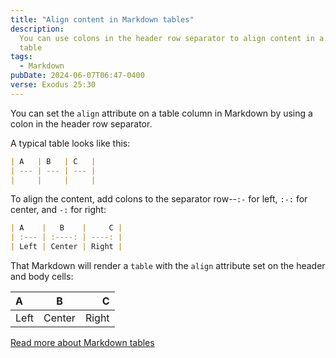 ```yaml
---
title: "Align content in Markdown tables"
description:
  You can use colons in the header row separator to align content in a Markdown
  table
tags:
  - Markdown
pubDate: 2024-06-07T06:47-0400
verse: Exodus 25:30
---
```


You can set the `align` attribute on a table column in Markdown by using a colon
in the header row separator.

A typical table looks like this:

```md
| A   | B   | C   |
| --- | --- | --- |
|     |     |     |
```

To align the content, add colons to the separator row--`:-` for left, `:-:` for
center, and `-:` for right:

```md
| A    |   B    |     C |
| :--- | :----: | ----: |
| Left | Center | Right |
```

That Markdown will render a `table` with the `align` attribute set on the header
and body cells:

| A    |   B    |     C |
| :--- | :----: | ----: |
| Left | Center | Right |

[Read more about Markdown tables](https://www.markdownguide.org/extended-syntax/#tables)
